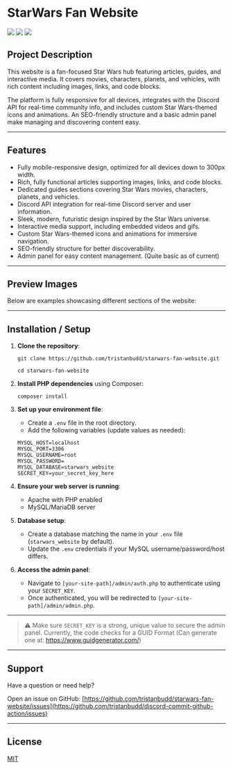 # StarWars Fan Website
![](https://img.shields.io/github/stars/tristanbudd/starwars-fan-website.svg) ![](https://img.shields.io/github/forks/tristanbudd/starwars-fan-website.svg) ![](https://img.shields.io/github/issues/tristanbudd/starwars-fan-website.svg)

## Project Description
This website is a fan-focused Star Wars hub featuring articles, guides, and interactive media. It covers movies, characters, planets, and vehicles, with rich content including images, links, and code blocks.

The platform is fully responsive for all devices, integrates with the Discord API for real-time community info, and includes custom Star Wars-themed icons and animations. An SEO-friendly structure and a basic admin panel make managing and discovering content easy.

---

## Features
- Fully mobile-responsive design, optimized for all devices down to 300px width.
- Rich, fully functional articles supporting images, links, and code blocks.
- Dedicated guides sections covering Star Wars movies, characters, planets, and vehicles.
- Discord API integration for real-time Discord server and user information.
- Sleek, modern, futuristic design inspired by the Star Wars universe.
- Interactive media support, including embedded videos and gifs.
- Custom Star Wars-themed icons and animations for immersive navigation.
- SEO-friendly structure for better discoverability.
- Admin panel for easy content management. (Quite basic as of current)

---

## Preview Images
Below are examples showcasing different sections of the website:

---

## Installation / Setup

1. **Clone the repository**:
    ```
    git clone https://github.com/tristanbudd/starwars-fan-website.git
    ```
    ```
    cd starwars-fan-website
    ```

2. **Install PHP dependencies** using Composer:
    ```
    composer install
    ```
3. **Set up your environment file**:
    - Create a `.env` file in the root directory.
    - Add the following variables (update values as needed):

    ```
    MYSQL_HOST=localhost
    MYSQL_PORT=3306
    MYSQL_USERNAME=root
    MYSQL_PASSWORD=
    MYSQL_DATABASE=starwars_website
    SECRET_KEY=your_secret_key_here
    ```

4. **Ensure your web server is running**:
    - Apache with PHP enabled
    - MySQL/MariaDB server

5. **Database setup**:
    - Create a database matching the name in your `.env` file (`starwars_website` by default).
    - Update the `.env` credentials if your MySQL username/password/host differs.

6. **Access the admin panel**:
    - Navigate to `[your-site-path]/admin/auth.php` to authenticate using your `SECRET_KEY`.
    - Once authenticated, you will be redirected to `[your-site-path]/admin/admin.php`.

---

> ⚠️ Make sure `SECRET_KEY` is a strong, unique value to secure the admin panel. Currently, the code checks for a GUID Format (Can generate one at: https://www.guidgenerator.com/)

---

## Support

Have a question or need help?

Open an issue on GitHub:
[https://github.com/tristanbudd/starwars-fan-website/issues](https://github.com/tristanbudd/discord-commit-github-action/issues)

---

## License

[MIT](LICENSE)
